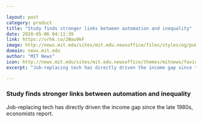 ```yaml
---

layout: post
category: product
title: "Study finds stronger links between automation and inequality"
date: 2020-05-06 04:11:39
link: https://vrhk.co/2Wau9kF
image: http://news.mit.edu/sites/mit.edu.newsoffice/files/styles/og/public/images/2020/MIT-Robot-1987-01.jpg
domain: news.mit.edu
author: "MIT News"
icon: http://news.mit.edu/sites/mit.edu.newsoffice/themes/mitnews/favicon.ico
excerpt: "Job-replacing tech has directly driven the income gap since the late 1980s, economists report."

---
```


### Study finds stronger links between automation and inequality

Job-replacing tech has directly driven the income gap since the late 1980s, economists report.